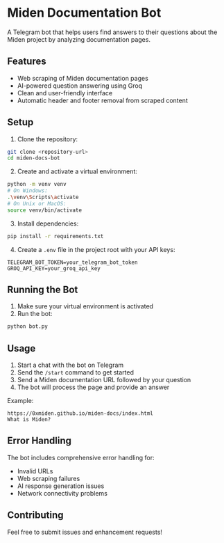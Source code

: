 # Miden Documentation Bot

A Telegram bot that helps users find answers to their questions about the Miden project by analyzing documentation pages.

## Features

- Web scraping of Miden documentation pages
- AI-powered question answering using Groq
- Clean and user-friendly interface
- Automatic header and footer removal from scraped content

## Setup

1. Clone the repository:
```bash
git clone <repository-url>
cd miden-docs-bot
```

2. Create and activate a virtual environment:
```bash
python -m venv venv
# On Windows:
.\venv\Scripts\activate
# On Unix or MacOS:
source venv/bin/activate
```

3. Install dependencies:
```bash
pip install -r requirements.txt
```

4. Create a `.env` file in the project root with your API keys:
```
TELEGRAM_BOT_TOKEN=your_telegram_bot_token
GROQ_API_KEY=your_groq_api_key
```

## Running the Bot

1. Make sure your virtual environment is activated
2. Run the bot:
```bash
python bot.py
```

## Usage

1. Start a chat with the bot on Telegram
2. Send the `/start` command to get started
3. Send a Miden documentation URL followed by your question
4. The bot will process the page and provide an answer

Example:
```
https://0xmiden.github.io/miden-docs/index.html
What is Miden?
```

## Error Handling

The bot includes comprehensive error handling for:
- Invalid URLs
- Web scraping failures
- AI response generation issues
- Network connectivity problems

## Contributing

Feel free to submit issues and enhancement requests! 